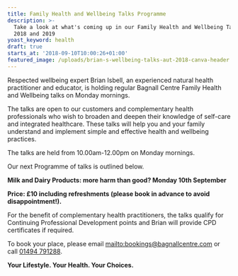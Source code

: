 ```yaml
---
title: Family Health and Wellbeing Talks Programme
description: >-
  Take a look at what's coming up in our Family Health and Wellbeing Talks in
  2018 and 2019
yoast_keyword: health
draft: true
starts_at: '2018-09-10T10:00:26+01:00'
featured_image: /uploads/brian-s-wellbeing-talks-aut-2018-canva-header.jpg
---
```

Respected wellbeing expert Brian Isbell, an experienced natural health practitioner and educator, is holding regular Bagnall Centre Family Health and Wellbeing talks on Monday mornings. 

The talks are open to our customers and complementary health professionals who wish to broaden and deepen their knowledge of self-care and integrated healthcare. These talks will help you and your family understand and implement simple and effective health and wellbeing practices.

The talks are held from 10.00am-12.00pm on Monday mornings. 

Our next Programme of talks is outlined below. 

**Milk and Dairy Products: more harm than good? Monday 10th September**




**Price: £10 including refreshments (please book in advance to avoid disappointment!).** 

For the benefit of complementary health practitioners, the talks qualify for Continuing Professional Development points and Brian will provide CPD certificates if required.

To book your place, please email <mailto:bookings@bagnallcentre.com> or call [01494 791288](tel:01494791288). 

**Your Lifestyle. Your Health. Your Choices.**
